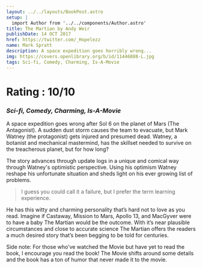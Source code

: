 ```yaml
---
layout: ../../layouts/BookPost.astro
setup: |
  import Author from '../../components/Author.astro'
title: The Martian by Andy Weir
publishDate: 14 OCT 2017
href: https://twitter.com/_Hopelezz
name: Mark Spratt
description: A space expedition goes horribly wrong...
img: https://covers.openlibrary.org/b/id/11446888-L.jpg
tags: Sci-fi, Comedy, Charming, Is-A-Movie
---
```


# Rating : 10/10

### _Sci-fi, Comedy, Charming, Is-A-Movie_

A space expedition goes wrong after Sol 6 on the planet of Mars (The Antagonist). A sudden dust storm causes the team to evacuate, but Mark Watney (the protagonist) gets injured and presumed dead. Watney, a botanist and mechanical mastermind, has the skillset needed to survive on the treacherous planet, but for how long?

The story advances through update logs in a unique and comical way through Watney's optimistic perspective. Using his optimism Watney reshape his unfortunate situation and sheds light on his ever growing list of problems.

>I guess you could call it a failure, but I prefer the term learning experience.

He has this witty and charming personality that’s hard not to love as you read. Imagine if Castaway, Mission to Mars, Apollo 13, and MacGyver were to have a baby The Martian would be the outcome. With it’s near plausible circumstances and close to accurate science The Martian offers the readers a much desired story that’s been begging to be told for centuries.

Side note: For those who’ve watched the Movie but have yet to read the book, I encourage you read the book! The Movie shifts around some details and the book has a ton of humor that never made it to the movie.